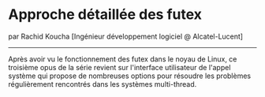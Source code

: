 # Approche détaillée des futex
par Rachid Koucha [Ingénieur développement logiciel @ Alcatel-Lucent]

---

Après avoir vu le fonctionnement des futex dans le noyau de Linux, ce troisième opus de la série revient sur l'interface utilisateur de l'appel système qui propose de nombreuses options pour résoudre les problèmes régulièrement rencontrés dans les systèmes multi-thread.
